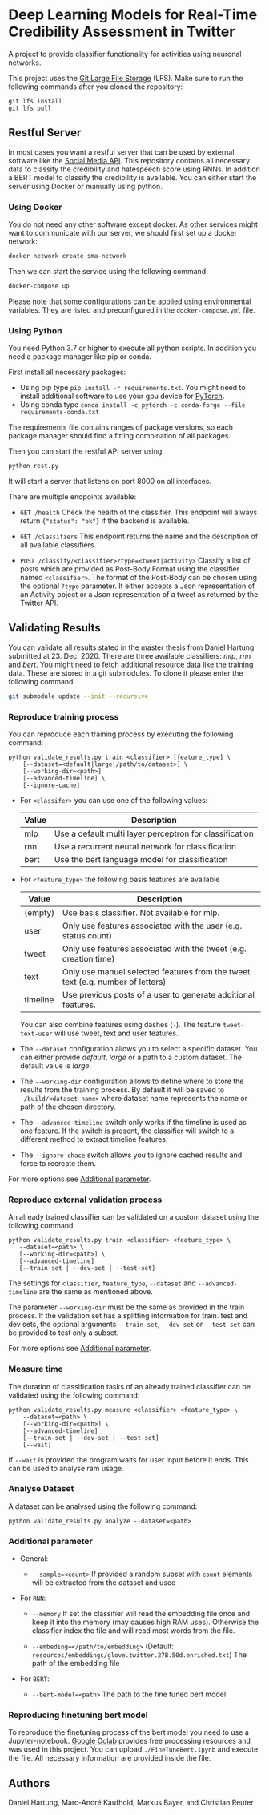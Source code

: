 # Deep Learning Models for Real-Time Credibility Assessment in Twitter
A project to provide classifier functionality for activities using neuronal networks.

This project uses the [Git Large File Storage](https://git-lfs.github.com/) (LFS).
Make sure to run the following commands after you cloned the repository:
```
git lfs install
git lfs pull
```

## Restful Server
In most cases you want a restful server that can be used by external software like the
[Social Media API](https://gitlab.dev.peasec.de/socialmedia/api-core).
This repository contains all necessary data to classify the credibility and hatespeech score using RNNs.
In addition a BERT model to classify the credibility is available.
You can either start the server using Docker or manually using python.

### Using Docker
You do not need any other software except docker. As other services might want to communicate with our server, we should
first set up a docker network:
```bash
docker network create sma-network
```

Then we can start the service using the following command:
```bash
docker-compose up
```

Please note that some configurations can be applied using environmental variables.
They are listed and preconfigured in the `docker-compose.yml` file.

### Using Python
You need Python 3.7 or higher to execute all python scripts.
In addition you need a package manager like pip or conda.

First install all necessary packages:
* Using pip type `pip install -r requirements.txt`.
    You might need to install additional software to use your gpu device for [PyTorch](https://pytorch.org/get-started/locally/).
* Using conda type `conda install -c pytorch -c conda-forge --file requirements-conda.txt`

The requirements file contains ranges of package versions, so each package manager should find
a fitting combination of all packages.


Then you can start the restful API server using:
```bash
python rest.py
```
It will start a server that listens on port 8000 on all interfaces.

There are multiple endpoints available:
* `GET /health`
Check the health of the classifier. This endpoint will always return `{"status": "ok"}`
if the backend is available.

* `GET /classifiers` This endpoint returns the name and the
description of all available classifiers.

* `POST /classify/<classifier>?type=<tweet|activity>`
Classify a list of posts which are provided as Post-Body Format using the
classifier named `<classifier>`. The format of the Post-Body can be chosen
using the optional `?type` parameter. It either accepts a Json representation
of an Activity object or a Json representation of a tweet as returned by the Twitter API.

## Validating Results
You can validate all results stated in the master thesis from Daniel Hartung submitted at 23. Dec. 2020.
There are three available classifiers: _mlp_, _rnn_ and _bert_.
You might need to fetch additional resource data like the training data.
These are stored in a git submodules. To clone it please enter the following command:
```bash
git submodule update --init --recursive
```


### Reproduce training process
You can reproduce each training process by executing the following command:
```
python validate_results.py train <classifier> [feature_type] \
    [--dataset=<default|large|/path/to/dataset>] \
    [--working-dir=<path>]
    [--advanced-timeline] \
    [--ignore-cache]
```

* For `<classifer>` you can use one of the following values:
    
    | Value | Description                                             |
    | ----- | ------------------------------------------------------- |
    | mlp   | Use a default multi layer perceptron for classification |
    | rnn   | Use a recurrent neural network for classification       |
    | bert  | Use the bert language model for classification          |


* For `<feature_type>` the following basis features are available

    | Value     | Description                                             |
    | -----     | ------------------------------------------------------- |
    | (empty)   | Use basis classifier. Not available for mlp.                                  |
    | user      | Only use features associated with the user (e.g. status count)                |
    | tweet     | Only use features associated with the tweet (e.g. creation time)              |
    | text      | Only use manuel selected features from the tweet text (e.g. number of letters)|
    | timeline  | Use previous posts of a user to generate additional features.                 |
    
    You can also combine features using dashes (`-`).
    The feature `tweet-text-user` will use tweet, text and user features.
    
* The `--dataset` configuration allows you to select a specific dataset.
    You can either provide _default_, _large_ or a path to a custom dataset.
    The default value is _large_.

* The `--working-dir` configuration allows to define where to store the results
    from the training process. By default it will be saved to `./build/<dataset-name>`
    where dataset name represents the name or path of the chosen directory.
    
* The `--advanced-timeline` switch only works if the timeline is used as one feature.
    If the switch is present, the classifier will switch to a different method to extract timeline features.
    
* The `--ignore-chace` switch allows you to ignore cached results and force to recreate them.

For more options see [Additional parameter](#additional-parameter).

### Reproduce external validation process

An already trained classifier can be validated on a custom dataset using the following command:

 ```
python validate_results.py train <classifier> <feature_type> \
    --dataset=<path> \
    [--working-dir=<path>] \
    [--advanced-timeline] 
    [--train-set | --dev-set | --test-set]
```

The settings for `classifier`, `feature_type`, `--dataset` and `--advanced-timeline` are the same as
mentioned above.

The parameter `--working-dir` must be the same as provided in the train process.
If the validation set has a splitting information for train. test and dev sets, the optional
arguments `--train-set`, `--dev-set` or `--test-set` can be provided to test only a subset.

For more options see [Additional parameter](#additional-parameter).


### Measure time
The duration of classification tasks of an already trained classifier can be validated using the following command:

```
python validate_results.py measure <classifier> <feature_type> \
    --dataset=<path> \
    [--working-dir=<path>] \
    [--advanced-timeline]
    [--train-set | --dev-set | --test-set]
    [--wait] 
```

If `--wait` is provided the program waits for user input before it ends.
This can be used to analyse ram usage.


### Analyse Dataset
A dataset can be analysed using the following command:
```
python validate_results.py analyze --dataset=<path>
```


### Additional parameter
* General:
    * `--sample=<count>` If provided a random subset with `count` elements will be extracted from the dataset and used

* For `RNN`:
    * `--memory` If set the classifier will read the embedding file once and keep it into the memory
        (may causes high RAM uses). Otherwise the classifier index the file and will read most words from the file.
    
    * `--embeding=</path/to/embedding>` (Default: `resources/embeddings/glove.twitter.27B.50d.enriched.txt`) The
        path of the embedding file
        
* For `BERT`:
    * `--bert-model=<path>` The path to the fine tuned bert model


### Reproducing finetuning bert model

To reproduce the finetuning process of the bert model you need to use a Jupyter-notebook. 
[Google Colab](https://colab.research.google.com) provides free processing resources and was used in this project.
You can upload `./FineTuneBert.ipynb` and execute the file.
All necessary information are provided inside the file.

## Authors 

Daniel Hartung, Marc-André Kaufhold, Markus Bayer, and Christian Reuter
